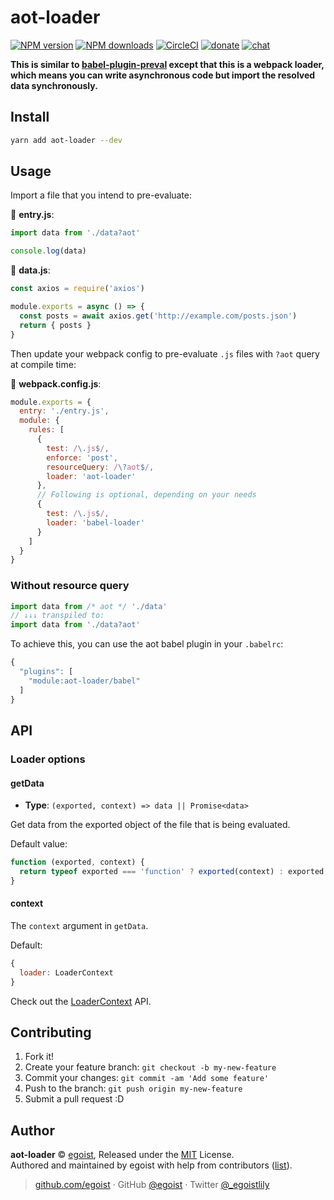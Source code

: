 
# aot-loader

[![NPM version](https://img.shields.io/npm/v/aot-loader.svg?style=flat)](https://npmjs.com/package/aot-loader) [![NPM downloads](https://img.shields.io/npm/dm/aot-loader.svg?style=flat)](https://npmjs.com/package/aot-loader) [![CircleCI](https://circleci.com/gh/egoist/aot-loader/tree/master.svg?style=shield)](https://circleci.com/gh/egoist/aot-loader/tree/master)  [![donate](https://img.shields.io/badge/$-donate-ff69b4.svg?maxAge=2592000&style=flat)](https://github.com/egoist/donate) [![chat](https://img.shields.io/badge/chat-on%20discord-7289DA.svg?style=flat)](https://chat.egoist.moe)

__This is similar to [babel-plugin-preval](https://github.com/kentcdodds/babel-plugin-preval) except that this is a webpack loader, which means you can write asynchronous code but import the resolved data synchronously.__

## Install

```bash
yarn add aot-loader --dev
```

## Usage

Import a file that you intend to pre-evaluate:

📝 __entry.js__:

```js
import data from './data?aot'

console.log(data)
```

📝 __data.js__:

```js
const axios = require('axios')

module.exports = async () => {
  const posts = await axios.get('http://example.com/posts.json')
  return { posts }
}
```

Then update your webpack config to pre-evaluate `.js` files with `?aot` query at compile time:

📝 __webpack.config.js__:

```js
module.exports = {
  entry: './entry.js',
  module: {
    rules: [
      {
        test: /\.js$/,
        enforce: 'post',
        resourceQuery: /\?aot$/,
        loader: 'aot-loader'
      },
      // Following is optional, depending on your needs
      {
        test: /\.js$/,
        loader: 'babel-loader'
      }
    ]
  }
}
```

### Without resource query

```js
import data from /* aot */ './data'
// ↓↓↓ transpiled to:
import data from './data?aot'
```

To achieve this, you can use the aot babel plugin in your `.babelrc`:

```js
{
  "plugins": [
    "module:aot-loader/babel"
  ]
}
```

## API

### Loader options

#### getData

- __Type__: `(exported, context) => data || Promise<data>`

Get data from the exported object of the file that is being evaluated.

Default value:

```js
function (exported, context) {
  return typeof exported === 'function' ? exported(context) : exported
}
```

#### context

The `context` argument in `getData`.

Default:

```js
{
  loader: LoaderContext
}
```

Check out the [LoaderContext](https://webpack.js.org/api/loaders/#the-loader-context) API.

## Contributing

1. Fork it!
2. Create your feature branch: `git checkout -b my-new-feature`
3. Commit your changes: `git commit -am 'Add some feature'`
4. Push to the branch: `git push origin my-new-feature`
5. Submit a pull request :D


## Author

**aot-loader** © [egoist](https://github.com/egoist), Released under the [MIT](./LICENSE) License.<br>
Authored and maintained by egoist with help from contributors ([list](https://github.com/egoist/aot-loader/contributors)).

> [github.com/egoist](https://github.com/egoist) · GitHub [@egoist](https://github.com/egoist) · Twitter [@_egoistlily](https://twitter.com/_egoistlily)
